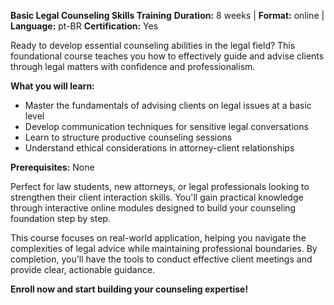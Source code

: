 **Basic Legal Counseling Skills Training**
**Duration:** 8 weeks | **Format:** online | **Language:** pt-BR
**Certification:** Yes

Ready to develop essential counseling abilities in the legal field? This foundational course teaches you how to effectively guide and advise clients through legal matters with confidence and professionalism.

**What you will learn:**
- Master the fundamentals of advising clients on legal issues at a basic level
- Develop communication techniques for sensitive legal conversations
- Learn to structure productive counseling sessions
- Understand ethical considerations in attorney-client relationships

**Prerequisites:**
None

Perfect for law students, new attorneys, or legal professionals looking to strengthen their client interaction skills. You'll gain practical knowledge through interactive online modules designed to build your counseling foundation step by step.

This course focuses on real-world application, helping you navigate the complexities of legal advice while maintaining professional boundaries. By completion, you'll have the tools to conduct effective client meetings and provide clear, actionable guidance.

**Enroll now and start building your counseling expertise!**